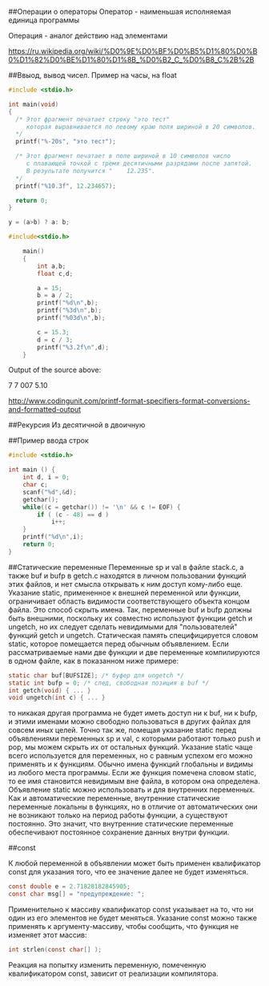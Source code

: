 ##Операции о операторы
Оператор - наименьшая исполняемая единица программы

Операция - аналог действию над элементами

https://ru.wikipedia.org/wiki/%D0%9E%D0%BF%D0%B5%D1%80%D0%B0%D1%82%D0%BE%D1%80%D1%8B_%D0%B2_C_%D0%B8_C%2B%2B

##Ввыод, вывод чисел. Пример на часы, на float

```c
#include <stdio.h>

int main(void)
{
  /* Этот фрагмент печатает строку "это тест"
     которая выравнивается по левому краю поля шириной в 20 символов.
  */
  printf("%-20s", "это тест");

  /* Этот фрагмент печатает в поле шириной в 10 символов число
     с плавающей точкой с тремя десятичными разрядами после запятой.
     В результате получится "    12.235".
  */
  printf("%10.3f", 12.234657);

  return 0;
}
```

```c
y = (a>b) ? a: b;
```

```c
#include<stdio.h>

	main()
	{
		int a,b;
		float c,d;

		a = 15;
		b = a / 2;
		printf("%d\n",b);
		printf("%3d\n",b);
		printf("%03d\n",b);

		c = 15.3;
		d = c / 3;
		printf("%3.2f\n",d);
	}
```
Output of the source above:


7
   7
007
5.10


http://www.codingunit.com/printf-format-specifiers-format-conversions-and-formatted-output



##Рекурсия
Из десятичной в двоичную

##Пример ввода строк
```c
#include <stdio.h>

int main () {
	int d, i = 0;
	char c;
	scanf("%d",&d);
	getchar();
	while((c = getchar()) != '\n' && c != EOF) {
		if ( (c - 48) == d ) 
			i++;	
	}	
	printf("%d\n",i);
	return 0;
}
```

##Статические переменные
Переменные sp и val в файле stack.с, а также buf и bufp в getch.с находятся в личном пользовании
функций этих файлов, и нет смысла открывать к ним доступ кому-либо еще. Указание static, примененное
к внешней переменной или функции, ограничивает область видимости соответствующего объекта концом
файла. Это способ скрыть имена. Так, переменные buf и bufp должны быть внешними, поскольку их
совместно используют функции getch и ungetch, но их следует сделать невидимыми для "пользователей"
функций getch и ungetch.
Статическая память специфицируется словом static, которое помещается перед обычным объявлением.
Если рассматриваемые нами две функции и две переменные компилируются в одном файле, как в
показанном ниже примере:
```c
static char buf[BUFSIZE]; /* буфер для ungetch */
static int bufp = 0; /* след, свободная позиция в buf */
int getch(void) { ... }
void ungetch(int c) { ... }
```

то никакая другая программа не будет иметь доступ ни к buf, ни к bufp, и этими именами можно свободно
пользоваться в других файлах для совсем иных целей. Точно так же, помещая указание static перед
объявлениями переменных sp и val, с которыми работают только push и pop, мы можем скрыть их от
остальных функций.
Указание static чаще всего используется для переменных, но с равным успехом его можно применять и к
функциям. Обычно имена функций глобальны и видимы из любого места программы. Если же функция
помечена словом static, то ее имя становится невидимым вне файла, в котором она определена.
Объявление static можно использовать и для внутренних переменных. Как и автоматические переменные,
внутренние статические переменные локальны в функциях, но в отличие от автоматических они не возникают
только на период работы функции, а существуют постоянно. Это значит, что внутренние статические
переменные обеспечивают постоянное сохранение данных внутри функции.

##const

К любой переменной в объявлении может быть применен квалификатор const для указания того, что ее
значение далее не будет изменяться.
```c
const double e = 2.71828182845905;
const char msg[] = "предупреждение: ";
```

Применительно к массиву квалификатор const указывает на то, что ни один из его элементов не будет
меняться. Указание const можно также применять к аргументу-массиву, чтобы сообщить, что функция не
изменяет этот массив:
```c
int strlen(const char[] );
```

Реакция на попытку изменить переменную, помеченную квалификатором const, зависит от реализации
компилятора.
